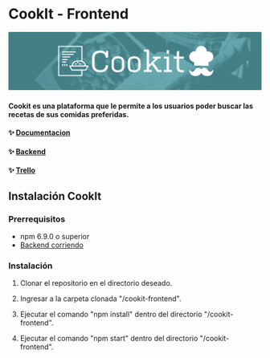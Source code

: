 # CookIt - Frontend

<img src="https://raw.githubusercontent.com/DaniVillegas14/cookit-doc/master/cookit-logo.png" alt="logo">

#### Cookit es una plataforma que le permite a los usuarios poder buscar las recetas de sus comidas preferidas.

#### :sparkles: [Documentacion](https://github.com/DaniVillegas14/cookit-doc)

#### :sparkles: [Backend](https://github.com/DaniVillegas14/cookit-backend)

#### :sparkles: [Trello](https://trello.com/b/MwcjqI5k/cookit)

## Instalación CookIt

### Prerrequisitos

  - npm 6.9.0 o superior
  - [Backend corriendo](https://github.com/DaniVillegas14/cookit-backend)


### Instalación

1. Clonar el repositorio en el directorio deseado.

2. Ingresar a la carpeta clonada "/cookit-frontend".

3. Ejecutar el comando "npm install" dentro del directorio "/cookit-frontend".

4. Ejecutar el comando "npm start" dentro del directorio "/cookit-frontend".